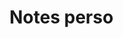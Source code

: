 # Notes perso

<!--
    --ease-in-quad: cubic-bezier(0.55,0.085,0.68,0.53);
    --ease-in-cubic: cubic-bezier(0.55,0.055,0.675,0.19);
    --ease-in-quart: cubic-bezier(0.895,0.03,0.685,0.22);
    --ease-in-quint: cubic-bezier(0.755,0.05,0.855,0.06);
    --ease-in-expo: cubic-bezier(0.95,0.05,0.795,0.035);
    --ease-in-circ: cubic-bezier(0.6,0.04,0.98,0.335);
    --ease-out-quad: cubic-bezier(0.25,0.46,0.45,0.94);
    --ease-out-cubic: cubic-bezier(0.215,0.61,0.355,1);
    --ease-out-quart: cubic-bezier(0.165,0.84,0.44,1);
    --ease-out-quint: cubic-bezier(0.23,1,0.32,1);
    --ease-out-expo: cubic-bezier(0.19,1,0.22,1);
    --ease-out-circ: cubic-bezier(0.075,0.82,0.165,1);
    --ease-in-out-quad: cubic-bezier(0.455,0.03,0.515,0.955);
    --ease-in-out-cubic: cubic-bezier(0.645,0.045,0.355,1);
    --ease-in-out-quart: cubic-bezier(0.77,0,0.175,1);
    --ease-in-out-quint: cubic-bezier(0.86,0,0.07,1);
    --ease-in-out-expo: cubic-bezier(1,0,0,1);
    --ease-in-out-circ: cubic-bezier(0.785,0.135,0.15,0.86);
-->




<!--
**nicolas-giannantonio/Nicolas-Giannantonio** is a ✨ _special_ ✨ repository because its `README.md` (this file) appears on your GitHub profile.

Here are some ideas to get you started:

- 🔭 I’m currently working on ...
- 🌱 I’m currently learning ...
- 👯 I’m looking to collaborate on ...
- 🤔 I’m looking for help with ...
- 💬 Ask me about ...
- 📫 How to reach me: ...
- 😄 Pronouns: ...
- ⚡ Fun fact: ...
-->
